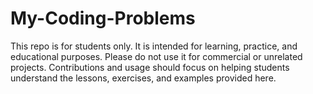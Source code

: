 # My-Coding-Problems
This repo is for students only. It is intended for learning, practice, and educational purposes. Please do not use it for commercial or unrelated projects. Contributions and usage should focus on helping students understand the lessons, exercises, and examples provided here.
